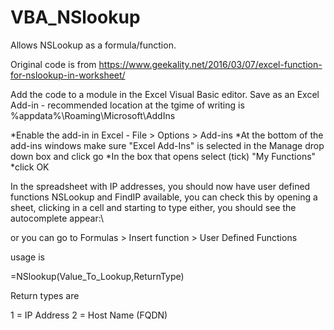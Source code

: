 # VBA_NSlookup
Allows NSLookup as a formula/function. 

Original code is from https://www.geekality.net/2016/03/07/excel-function-for-nslookup-in-worksheet/

Add the code to a module in the Excel Visual Basic editor.
Save as an Excel Add-in - recommended location at the tgime of writing is %appdata%\Roaming\Microsoft\AddIns

*Enable the add-in in Excel - File > Options > Add-ins 
*At the bottom of the add-ins windows make sure "Excel Add-Ins" is selected in the Manage drop down box and click go
*In the box that opens select (tick) "My Functions" 
*click OK

In the spreadsheet with IP addresses, you should now have user defined functions NSLookup and FindIP available, you can check this by opening a sheet, clicking in a cell and starting to type either, you should see the autocomplete appear:\

or you can go to Formulas > Insert function > User Defined Functions

usage is 

=NSlookup(Value_To_Lookup,ReturnType)

Return types are

1 = IP Address
2 = Host Name (FQDN)
